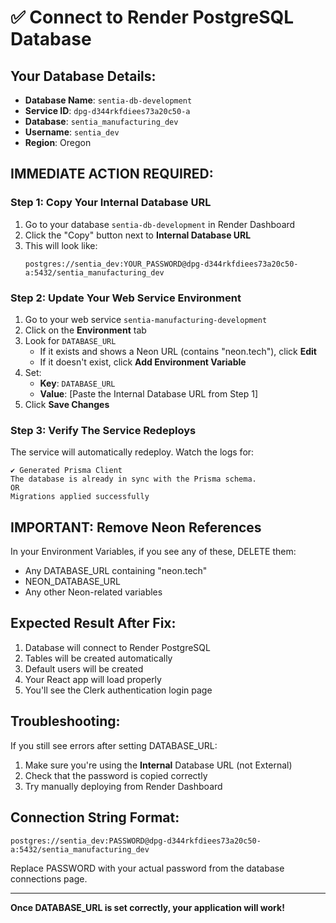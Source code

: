 # ✅ Connect to Render PostgreSQL Database

## Your Database Details:
- **Database Name**: `sentia-db-development`
- **Service ID**: `dpg-d344rkfdiees73a20c50-a`
- **Database**: `sentia_manufacturing_dev`
- **Username**: `sentia_dev`
- **Region**: Oregon

## IMMEDIATE ACTION REQUIRED:

### Step 1: Copy Your Internal Database URL
1. Go to your database `sentia-db-development` in Render Dashboard
2. Click the "Copy" button next to **Internal Database URL**
3. This will look like:
   ```
   postgres://sentia_dev:YOUR_PASSWORD@dpg-d344rkfdiees73a20c50-a:5432/sentia_manufacturing_dev
   ```

### Step 2: Update Your Web Service Environment
1. Go to your web service `sentia-manufacturing-development`
2. Click on the **Environment** tab
3. Look for `DATABASE_URL`
   - If it exists and shows a Neon URL (contains "neon.tech"), click **Edit**
   - If it doesn't exist, click **Add Environment Variable**
4. Set:
   - **Key**: `DATABASE_URL`
   - **Value**: [Paste the Internal Database URL from Step 1]
5. Click **Save Changes**

### Step 3: Verify The Service Redeploys
The service will automatically redeploy. Watch the logs for:
```
✔ Generated Prisma Client
The database is already in sync with the Prisma schema.
OR
Migrations applied successfully
```

## IMPORTANT: Remove Neon References
In your Environment Variables, if you see any of these, DELETE them:
- Any DATABASE_URL containing "neon.tech"
- NEON_DATABASE_URL
- Any other Neon-related variables

## Expected Result After Fix:
1. Database will connect to Render PostgreSQL
2. Tables will be created automatically
3. Default users will be created
4. Your React app will load properly
5. You'll see the Clerk authentication login page

## Troubleshooting:
If you still see errors after setting DATABASE_URL:
1. Make sure you're using the **Internal** Database URL (not External)
2. Check that the password is copied correctly
3. Try manually deploying from Render Dashboard

## Connection String Format:
```
postgres://sentia_dev:PASSWORD@dpg-d344rkfdiees73a20c50-a:5432/sentia_manufacturing_dev
```
Replace PASSWORD with your actual password from the database connections page.

---
**Once DATABASE_URL is set correctly, your application will work!**